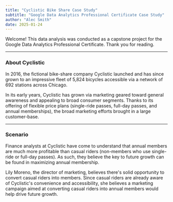 ```yaml
---
title: "Cyclistic Bike Share Case Study"
subtitle: "Google Data Analytics Professional Certificate Case Study"
author: "Alec Smith"
date: 2025-01-24
---
```


Welcome! This data analysis was conducted as a capstone project for the Google Data Analytics Professional Certificate. Thank you for reading.

---
 
### About Cyclistic

In 2016, the fictional bike-share company Cyclistic launched and has since grown to an impressive fleet of 5,824 bicycles accessible via a network of 692 stations across Chicago.

In its early years, Cyclistic has grown via marketing geared toward general awareness and appealing to broad consumer segments. Thanks to its offering of flexible price plans (single-ride passes, full-day passes, and annual memberships), the broad marketing efforts brought in a large customer-base.

--- 
 
### Scenario

Finance analysts at Cyclistic have come to understand that annual members are much more profitable than casual riders (non-members who use single-ride or full-day passes). As such, they believe the key to future growth can be found in maximizing annual membership.

Lily Moreno, the director of marketing, believes there's solid opportunity to convert casual riders into members. Since casual riders are already aware of Cyclistic's convenience and accessibility, she believes a marketing campaign aimed at converting casual riders into annual members would help drive future growth.
